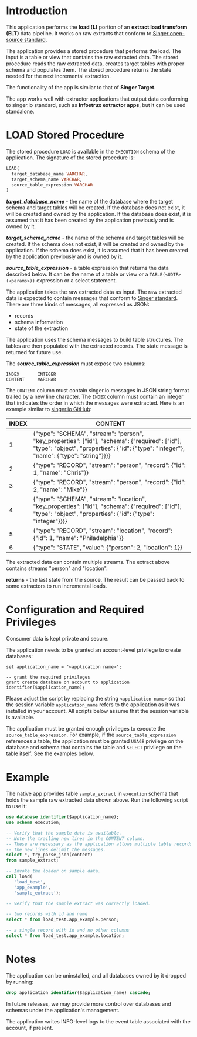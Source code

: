 # Introduction

This application performs the **load (L)** portion of an **extract load transform (ELT)** data pipeline. It works on raw extracts that conform to [Singer open-source standard](https://github.com/singer-io/getting-started).

The application provides a stored procedure that performs the load. The input is a table or view that contains the raw extracted data. The stored procedure reads the raw extracted data, creates target tables with proper schema and populates them. The stored procedure returns the state needed for the next incremental extraction.

The functionality of the app is similar to that of **Singer Target**.

The app works well with extractor applications that output data conforming to singer.io standard, such as **Infostrux extractor apps**, but it can be used standalone.

# LOAD Stored Procedure

The stored procedure `LOAD` is available in the `EXECUTION` schema of the application. The signature of the  stored procedure is:

```SQL
LOAD(
  target_database_name VARCHAR,
  target_schema_name VARCHAR,
  source_table_expression VARCHAR
)
```

***target_database_name*** - the name of the database where the target schema and target tables will be created. If the database does not exist, it will be created and owned by the application. If the database does exist, it is assumed that it has been created by the application previously and is owned by it.

***target_schema_name*** - the name of the schema and target tables will be created. If the schema does not exist, it will be created and owned by the application. If the schema does exist, it is assumed that it has been created by the application previously and is owned by it.

***source_table_expression*** - a table expression that returns the data described below. It can be the name of a table or view or a `TABLE(<UDTF>(<params>))` expression or a select statement.

The application takes the raw extracted data as input. The raw extracted data is expected to contain messages that conform to [Singer standard](https://github.com/singer-io/getting-started/blob/master/docs/SPEC.md). There are three kinds of messages, all expressed as JSON:

- records
- schema information
- state of the extraction

The application uses the schema messages to build table structures. The tables are then populated with the extracted records. The state message is returned for future use.

The ***source_table_expression*** must expose two columns:

```
INDEX       INTEGER
CONTENT     VARCHAR
```

The `CONTENT` column must contain singer.io messages in JSON string format trailed by a new line character. The `INDEX` column must contain an integer that indicates the order in which the messages were extracted. Here is an example similar to [singer.io GitHub](https://github.com/singer-io/getting-started/blob/master/docs/SPEC.md):

| INDEX | CONTENT |
| ------|---------|
| 1 | {"type": "SCHEMA", "stream": "person", "key_properties": ["id"], "schema": {"required": ["id"], "type": "object", "properties": {"id": {"type": "integer"}, "name": {"type": "string"}}}} |
| 2 | {"type": "RECORD", "stream": "person", "record": {"id": 1, "name": "Chris"}}|
| 3 | {"type": "RECORD", "stream": "person", "record": {"id": 2, "name": "Mike"}} |
| 4 | {"type": "SCHEMA", "stream": "location", "key_properties": ["id"], "schema": {"required": ["id"], "type": "object", "properties": {"id": {"type": "integer"}}}} |
| 5 | {"type": "RECORD", "stream": "location", "record": {"id": 1, "name": "Philadelphia"}}  |
| 6 | {"type": "STATE", "value": {"person": 2, "location": 1}}  |

The extracted data can contain multiple streams. The extract above contains streams "person" and "location".

**returns** - the last state from the source. The result can be passed back to some extractors to run incremental loads.

# Configuration and Required Privileges

Consumer data is kept private and secure.

The application needs to be granted an account-level privilege to create databases:

```
set application_name = '<application name>';

-- grant the required privileges
grant create database on account to application identifier($application_name);
```

Please adjust the script by replacing the string `<application name>` so that the session variable `application_name` refers to the application as it was installed in your account. All scripts below assume that the session variable is available.

The application must be granted enough privileges to execute the `source_table_expression`. For example, if the `source_table_expression` references a table, the application must be granted `USAGE` privilege on the database and schema that contains the table and `SELECT` privilege on the table itself. See the examples below.

# Example

The native app provides table `sample_extract` in `execution` schema that holds the sample raw extracted data shown above. Run the following script to use it:

```SQL
use database identifier($application_name);
use schema execution;

-- Verify that the sample data is available.
-- Note the trailing new lines in the CONTENT column.
-- These are necessary as the application allows multiple table records per message.
-- The new lines delimit the messages.
select *, try_parse_json(content)
from sample_extract;

-- Invoke the loader on sample data.
call load(
   'load_test',
   'app_example',
   'sample_extract');

-- Verify that the sample extract was correctly loaded.

-- two records with id and name
select * from load_test.app_example.person;

-- a single record with id and no other columns
select * from load_test.app_example.location;

```

# Notes

The application can be uninstalled, and all databases owned by it dropped by running:

```SQL
drop application identifier($application_name) cascade;
```

In future releases, we may provide more control over databases and schemas under the application's management.

The application writes INFO-level logs to the event table associated with the account, if present.

